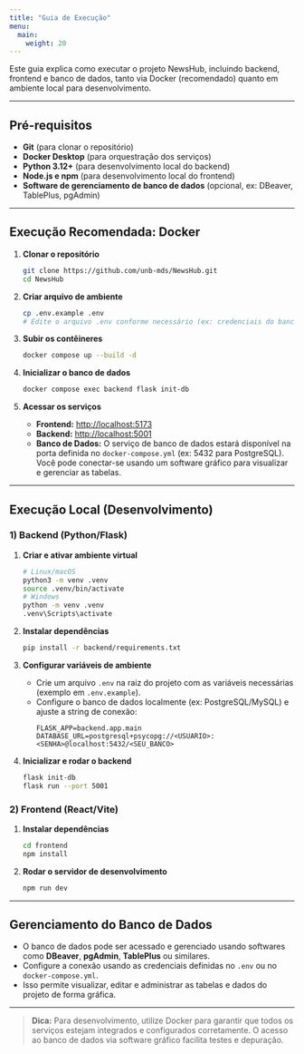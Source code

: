 ```yaml
---
title: "Guia de Execução"
menu:
  main:
    weight: 20
---
```


Este guia explica como executar o projeto NewsHub, incluindo backend, frontend e banco de dados, tanto via Docker (recomendado) quanto em ambiente local para desenvolvimento.

---

## Pré-requisitos

- **Git** (para clonar o repositório)
- **Docker Desktop** (para orquestração dos serviços)
- **Python 3.12+** (para desenvolvimento local do backend)
- **Node.js e npm** (para desenvolvimento local do frontend)
- **Software de gerenciamento de banco de dados** (opcional, ex: DBeaver, TablePlus, pgAdmin)

---

## Execução Recomendada: Docker

1. **Clonar o repositório**
    ```bash
    git clone https://github.com/unb-mds/NewsHub.git
    cd NewsHub
    ```

2. **Criar arquivo de ambiente**
    ```bash
    cp .env.example .env
    # Edite o arquivo .env conforme necessário (ex: credenciais do banco, chaves de API)
    ```

3. **Subir os contêineres**
    ```bash
    docker compose up --build -d
    ```

4. **Inicializar o banco de dados**
    ```bash
    docker compose exec backend flask init-db
    ```

5. **Acessar os serviços**
    - **Frontend:** [http://localhost:5173](http://localhost:5173)
    - **Backend:** [http://localhost:5001](http://localhost:5001)
    - **Banco de Dados:** O serviço de banco de dados estará disponível na porta definida no `docker-compose.yml` (ex: 5432 para PostgreSQL).  
      Você pode conectar-se usando um software gráfico para visualizar e gerenciar as tabelas.

---

## Execução Local (Desenvolvimento)

### 1) Backend (Python/Flask)

1. **Criar e ativar ambiente virtual**
    ```bash
    # Linux/macOS
    python3 -m venv .venv
    source .venv/bin/activate
    # Windows
    python -m venv .venv
    .venv\Scripts\activate
    ```

2. **Instalar dependências**
    ```bash
    pip install -r backend/requirements.txt
    ```

3. **Configurar variáveis de ambiente**
    - Crie um arquivo `.env` na raiz do projeto com as variáveis necessárias (exemplo em `.env.example`).
    - Configure o banco de dados localmente (ex: PostgreSQL/MySQL) e ajuste a string de conexão:
      ```env
      FLASK_APP=backend.app.main
      DATABASE_URL=postgresql+psycopg://<USUARIO>:<SENHA>@localhost:5432/<SEU_BANCO>
      ```

4. **Inicializar e rodar o backend**
    ```bash
    flask init-db
    flask run --port 5001
    ```

### 2) Frontend (React/Vite)

1. **Instalar dependências**
    ```bash
    cd frontend
    npm install
    ```

2. **Rodar o servidor de desenvolvimento**
    ```bash
    npm run dev
    ```

---

## Gerenciamento do Banco de Dados

- O banco de dados pode ser acessado e gerenciado usando softwares como **DBeaver**, **pgAdmin**, **TablePlus** ou similares.
- Configure a conexão usando as credenciais definidas no `.env` ou no `docker-compose.yml`.
- Isso permite visualizar, editar e administrar as tabelas e dados do projeto de forma gráfica.

---

> **Dica:** Para desenvolvimento, utilize Docker para garantir que todos os serviços estejam integrados e configurados corretamente. O acesso ao banco de dados via software gráfico facilita testes e depuração.